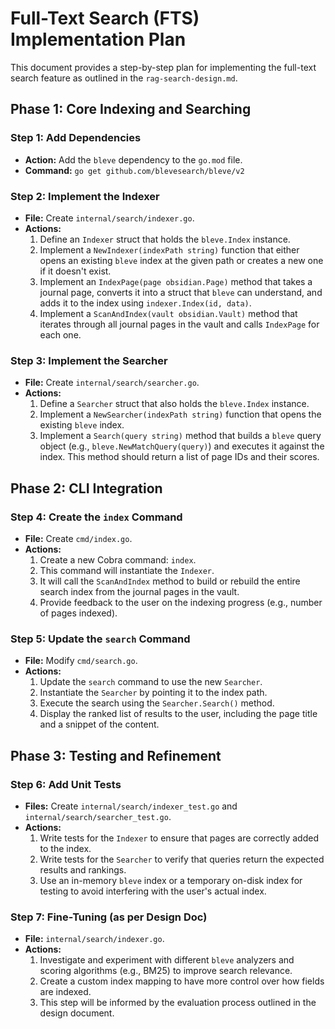# Full-Text Search (FTS) Implementation Plan

This document provides a step-by-step plan for implementing the full-text search feature as outlined in the `rag-search-design.md`.

## Phase 1: Core Indexing and Searching

### Step 1: Add Dependencies
- **Action:** Add the `bleve` dependency to the `go.mod` file.
- **Command:** `go get github.com/blevesearch/bleve/v2`

### Step 2: Implement the Indexer
- **File:** Create `internal/search/indexer.go`.
- **Actions:**
    1.  Define an `Indexer` struct that holds the `bleve.Index` instance.
    2.  Implement a `NewIndexer(indexPath string)` function that either opens an existing `bleve` index at the given path or creates a new one if it doesn't exist.
    3.  Implement an `IndexPage(page obsidian.Page)` method that takes a journal page, converts it into a struct that `bleve` can understand, and adds it to the index using `indexer.Index(id, data)`.
    4.  Implement a `ScanAndIndex(vault obsidian.Vault)` method that iterates through all journal pages in the vault and calls `IndexPage` for each one.

### Step 3: Implement the Searcher
- **File:** Create `internal/search/searcher.go`.
- **Actions:**
    1.  Define a `Searcher` struct that also holds the `bleve.Index` instance.
    2.  Implement a `NewSearcher(indexPath string)` function that opens the existing `bleve` index.
    3.  Implement a `Search(query string)` method that builds a `bleve` query object (e.g., `bleve.NewMatchQuery(query)`) and executes it against the index. This method should return a list of page IDs and their scores.

## Phase 2: CLI Integration

### Step 4: Create the `index` Command
- **File:** Create `cmd/index.go`.
- **Actions:**
    1.  Create a new Cobra command: `index`.
    2.  This command will instantiate the `Indexer`.
    3.  It will call the `ScanAndIndex` method to build or rebuild the entire search index from the journal pages in the vault.
    4.  Provide feedback to the user on the indexing progress (e.g., number of pages indexed).

### Step 5: Update the `search` Command
- **File:** Modify `cmd/search.go`.
- **Actions:**
    1.  Update the `search` command to use the new `Searcher`.
    2.  Instantiate the `Searcher` by pointing it to the index path.
    3.  Execute the search using the `Searcher.Search()` method.
    4.  Display the ranked list of results to the user, including the page title and a snippet of the content.

## Phase 3: Testing and Refinement

### Step 6: Add Unit Tests
- **Files:** Create `internal/search/indexer_test.go` and `internal/search/searcher_test.go`.
- **Actions:**
    1.  Write tests for the `Indexer` to ensure that pages are correctly added to the index.
    2.  Write tests for the `Searcher` to verify that queries return the expected results and rankings.
    3.  Use an in-memory `bleve` index or a temporary on-disk index for testing to avoid interfering with the user's actual index.

### Step 7: Fine-Tuning (as per Design Doc)
- **File:** `internal/search/indexer.go`.
- **Actions:**
    1.  Investigate and experiment with different `bleve` analyzers and scoring algorithms (e.g., BM25) to improve search relevance.
    2.  Create a custom index mapping to have more control over how fields are indexed.
    3.  This step will be informed by the evaluation process outlined in the design document.
